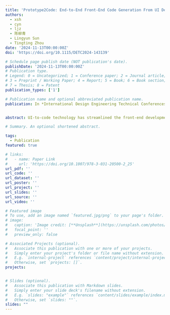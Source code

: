 ```yaml
---
title: 'Prototype2Code: End-to-End Front-End Code Generation From UI Design Prototypes'
authors:
  - xsh
  - cyn
  - ljz
  - 陈柳青
  - Lingyun Sun
  - Tingting Zhou
date: '2024-11-13T00:00:00Z'
doi: 'https://doi.org/10.1115/DETC2024-143139'

# Schedule page publish date (NOT publication's date).
publishDate: '2024-11-13T00:00:00Z'
# Publication type.
# Legend: 0 = Uncategorized; 1 = Conference paper; 2 = Journal article;
# 3 = Preprint / Working Paper; 4 = Report; 5 = Book; 6 = Book section;
# 7 = Thesis; 8 = Patent
publication_types: ['1']

# Publication name and optional abbreviated publication name.
publication: In *International Design Engineering Technical Conferences and Computers and Information in Engineering Conference*


abstract: UI-to-code technology has streamlined the front-end development process, reducing repetitive tasks for engineers. prior research mainly use design prototypes as inputs, with the effectiveness of the generated code heavily dependent on these prototypes’ quality, leading to compromised robustness. Moreover, these approaches also exhibit shortcomings in code quality, including issues such as disorganized UI structures and the inability to support responsive layouts. To address these challenges, we introduce Prototype2Code, which achieves end-to-end front-end code generation with business demands. For Prototype2Code, we incorporate design linting into the workflow, addressing the detection of fragmented elements and perceptual groups, enhancing the robustness of the generated outcomes. By optimizing the hierarchical structure and intelligently recognizing UI element types, Prototype2Code generates code that is more readable and structurally clearer. To meet responsive design requirements, Prototype2Code primarily supports flexbox layout model, ensuring code compatibility across various device sizes. To validate the efficacy, we compare Prototype2Code with the commercial code generation platform CodeFun and Screenshot-to-code based on GPT-4 with vision. Employing structural similarity index measure (SSIM), peak signal-to-noise ratio (PSNR), and mean squared error (MSE) for visual similarity assessment, Prototype2Code’s rendered UI effects align most closely with the design prototypes, exhibiting the minimal errors. We also conduct a user study with five experienced front-end engineers, inviting them to review and revise code generated by the three methods. As a result, Prototype2Code surpasses other methods in readability, usability, and maintainability, better meeting the business needs of industrial development.

# Summary. An optional shortened abstract.

tags:
  - Publication
featured: true

# links:
#   - name: Paper Link
#     url: 'https://doi.org/10.1007/978-3-031-20500-2_25'
url_pdf: ''
url_code: ''
url_dataset: ''
url_poster: ''
url_project: ''
url_slides: ''
url_source: ''
url_video: ''

# Featured image
# To use, add an image named `featured.jpg/png` to your page's folder.
# image:
#   caption: 'Image credit: [**Unsplash**](https://unsplash.com/photos/pLCdAaMFLTE)'
#   focal_point: ''
#   preview_only: false

# Associated Projects (optional).
#   Associate this publication with one or more of your projects.
#   Simply enter your project's folder or file name without extension.
#   E.g. `internal-project` references `content/project/internal-project/index.md`.
#   Otherwise, set `projects: []`.
projects:


# Slides (optional).
#   Associate this publication with Markdown slides.
#   Simply enter your slide deck's filename without extension.
#   E.g. `slides: "example"` references `content/slides/example/index.md`.
#   Otherwise, set `slides: ""`.
slides: ""
---
```


<!-- {{% callout note %}}
Click the _Cite_ button above to demo the feature to enable visitors to import publication metadata into their reference management software.
{{% /callout %}}

Supplementary notes can be added here, including [code and math](https://wowchemy.com/docs/content/writing-markdown-latex/). -->